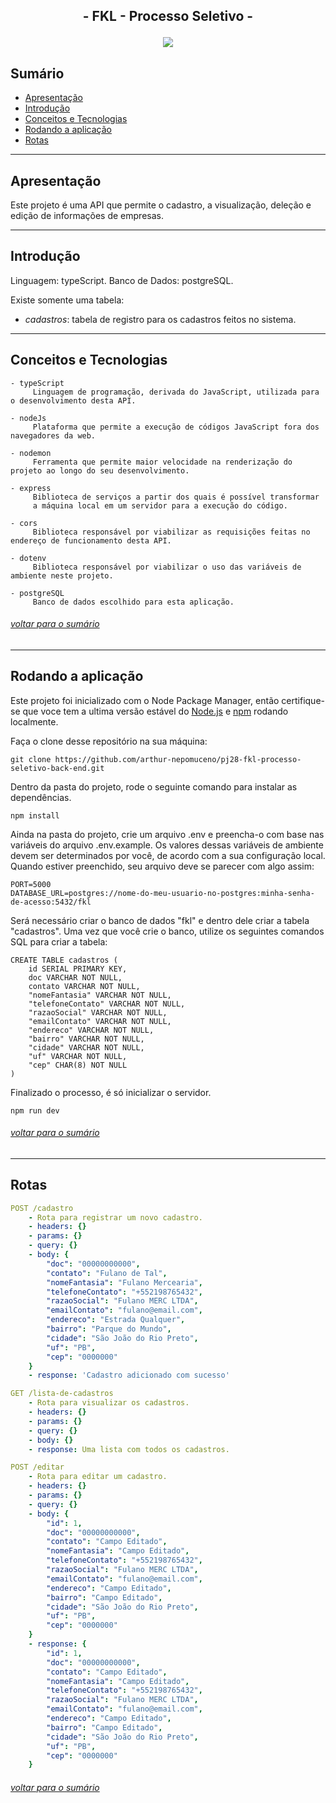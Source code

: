 ## <p align = "center">  - FKL - Processo Seletivo - </p>

<p align = "center">
   <img src="https://img.shields.io/badge/autor-Arthur Nepomuceno-093D04?style=flat-square" />
</p>

## Sumário
   - [Apresentação](#apresentação)
   - [Introdução](#introdução)
   - [Conceitos e Tecnologias](#conceitos-e-tecnologias)
   - [Rodando a aplicação](#rodando-a-aplicação)
   - [Rotas](#rotas)

***


## Apresentação
   Este projeto é uma API que permite o cadastro, a visualização, deleção e edição de informações de empresas. 
   
***

## Introdução
   Linguagem: typeScript.
   Banco de Dados: postgreSQL.

   Existe somente uma tabela:
   - _cadastros_: tabela de registro para os cadastros feitos no sistema.
   
***

## Conceitos e Tecnologias
    - typeScript
         Linguagem de programação, derivada do JavaScript, utilizada para o desenvolvimento desta API.
    
    - nodeJs
         Plataforma que permite a execução de códigos JavaScript fora dos navegadores da web.
    
    - nodemon
         Ferramenta que permite maior velocidade na renderização do projeto ao longo do seu desenvolvimento.
         
    - express
         Biblioteca de serviços a partir dos quais é possível transformar 
         a máquina local em um servidor para a execução do código.
         
    - cors
         Biblioteca responsável por viabilizar as requisições feitas no endereço de funcionamento desta API.
    
    - dotenv
         Biblioteca responsável por viabilizar o uso das variáveis de ambiente neste projeto.
         
    - postgreSQL
         Banco de dados escolhido para esta aplicação.

###### [voltar para o sumário](#sumário)

***

## Rodando a aplicação

Este projeto foi inicializado com o Node Package Manager, então certifique-se que voce tem a ultima versão estável do [Node.js](https://nodejs.org/en/download/) e [npm](https://www.npmjs.com/) rodando localmente.

Faça o clone desse repositório na sua máquina:

```
git clone https://github.com/arthur-nepomuceno/pj28-fkl-processo-seletivo-back-end.git
```

Dentro da pasta do projeto, rode o seguinte comando para instalar as dependências.

```
npm install
```

Ainda na pasta do projeto, crie um arquivo .env e preencha-o com base nas variáveis do arquivo .env.example. Os valores dessas variáveis de ambiente devem ser determinados por você, de acordo com a sua configuração local. Quando estiver preenchido, seu arquivo deve se parecer com algo assim:

```
PORT=5000
DATABASE_URL=postgres://nome-do-meu-usuario-no-postgres:minha-senha-de-acesso:5432/fkl
```

Será necessário criar o banco de dados "fkl" e dentro dele criar a tabela "cadastros". Uma vez que você crie o banco, utilize os seguintes comandos SQL para criar a tabela:

```
CREATE TABLE cadastros (
	id SERIAL PRIMARY KEY,
	doc VARCHAR NOT NULL,
	contato VARCHAR NOT NULL,
	"nomeFantasia" VARCHAR NOT NULL,
	"telefoneContato" VARCHAR NOT NULL,
	"razaoSocial" VARCHAR NOT NULL,
	"emailContato" VARCHAR NOT NULL,
	"endereco" VARCHAR NOT NULL,
	"bairro" VARCHAR NOT NULL,
	"cidade" VARCHAR NOT NULL,
	"uf" VARCHAR NOT NULL,
	"cep" CHAR(8) NOT NULL
)
```

Finalizado o processo, é só inicializar o servidor.

```
npm run dev
```
###### [voltar para o sumário](#sumário)
***

## Rotas

```yml
POST /cadastro
    - Rota para registrar um novo cadastro.
    - headers: {}
    - params: {}
    - query: {}
    - body: {
        "doc": "00000000000",
        "contato": "Fulano de Tal",
        "nomeFantasia": "Fulano Mercearia",
        "telefoneContato": "+552198765432",
        "razaoSocial": "Fulano MERC LTDA",
        "emailContato": "fulano@email.com",
        "endereco": "Estrada Qualquer",
        "bairro": "Parque do Mundo",
        "cidade": "São João do Rio Preto",
        "uf": "PB",
        "cep": "0000000"
    }
    - response: 'Cadastro adicionado com sucesso'
```

```yml
GET /lista-de-cadastros
    - Rota para visualizar os cadastros.
    - headers: {}
    - params: {}
    - query: {}
    - body: {}
    - response: Uma lista com todos os cadastros.
```

```yml
POST /editar
    - Rota para editar um cadastro.
    - headers: {}
    - params: {}
    - query: {}
    - body: {
        "id": 1,
        "doc": "00000000000",
        "contato": "Campo Editado",
        "nomeFantasia": "Campo Editado",
        "telefoneContato": "+552198765432",
        "razaoSocial": "Fulano MERC LTDA",
        "emailContato": "fulano@email.com",
        "endereco": "Campo Editado",
        "bairro": "Campo Editado",
        "cidade": "São João do Rio Preto",
        "uf": "PB",
        "cep": "0000000"
    }
    - response: {
        "id": 1,
        "doc": "00000000000",
        "contato": "Campo Editado",
        "nomeFantasia": "Campo Editado",
        "telefoneContato": "+552198765432",
        "razaoSocial": "Fulano MERC LTDA",
        "emailContato": "fulano@email.com",
        "endereco": "Campo Editado",
        "bairro": "Campo Editado",
        "cidade": "São João do Rio Preto",
        "uf": "PB",
        "cep": "0000000"
    }
```

###### [voltar para o sumário](#sumário)
